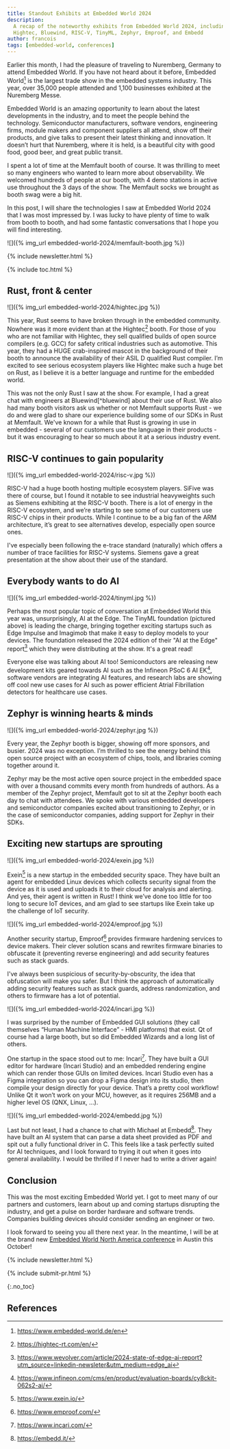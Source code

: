 ```yaml
---
title: Standout Exhibits at Embedded World 2024
description:
  A recap of the noteworthy exhibits from Embedded World 2024, including
  Hightec, Bluewind, RISC-V, TinyML, Zephyr, Emproof, and Embedd
author: francois
tags: [embedded-world, conferences]
---
```


Earlier this month, I had the pleasure of traveling to Nuremberg, Germany to
attend Embedded World. If you have not heard about it before, Embedded
World[^ew] is the largest trade show in the embedded systems industry. This
year, over 35,000 people attended and 1,100 businesses exhibited at the
Nuremberg Messe.

Embedded World is an amazing opportunity to learn about the latest developments
in the industry, and to meet the people behind the technology. Semiconductor
manufacturers, software vendors, engineering firms, module makers and component
suppliers all attend, show off their products, and give talks to present their
latest thinking and innovation. It doesn’t hurt that Nuremberg, where it is
held, is a beautiful city with good food, good beer, and great public transit.

I spent a lot of time at the Memfault booth of course. It was thrilling to meet
so many engineers who wanted to learn more about observability. We welcomed
hundreds of people at our booth, with 4 demo stations in active use throughout
the 3 days of the show. The Memfault socks we brought as booth swag were a big
hit.

<!-- excerpt start -->

In this post, I will share the technologies I saw at Embedded World 2024 that I
was most impressed by. I was lucky to have plenty of time to walk from booth to
booth, and had some fantastic conversations that I hope you will find
interesting.

<!-- excerpt end -->

![]({% img_url embedded-world-2024/memfault-booth.jpg %})

{% include newsletter.html %}

{% include toc.html %}

## Rust, front & center

![]({% img_url embedded-world-2024/hightec.jpg %})

This year, Rust seems to have broken through in the embedded community. Nowhere
was it more evident than at the Hightec[^hightec] booth. For those of you who
are not familiar with Hightec, they sell qualified builds of open source
compilers (e.g. GCC) for safety critical industries such as automotive. This
year, they had a HUGE crab-inspired mascot in the background of their booth to
announce the availability of their ASIL D qualified Rust compiler. I’m excited
to see serious ecosystem players like Hightec make such a huge bet on Rust, as I
believe it is a better language and runtime for the embedded world.

This was not the only Rust I saw at the show. For example, I had a great chat
with engineers at Bluewind[^bluewind] about their use of Rust. We also had many
booth visitors ask us whether or not Memfault supports Rust - we do and were
glad to share our experience building some of our SDKs in Rust at Memfault.
We've known for a while that Rust is growing in use in embedded - several of our
customers use the language in their products - but it was encouraging to hear so
much about it at a serious industry event.

## RISC-V continues to gain popularity

![]({% img_url embedded-world-2024/risc-v.jpg %})

RISC-V had a huge booth hosting multiple ecosystem players. SiFive was there of
course, but I found it notable to see industrial heavyweights such as Siemens
exhibiting at the RISC-V booth. There is a lot of energy in the RISC-V
ecosystem, and we’re starting to see some of our customers use RISC-V chips in
their products. While I continue to be a big fan of the ARM architecture, it’s
great to see alternatives develop, especially open source ones.

I've especially been following the e-trace standard (naturally) which offers a
number of trace facilities for RISC-V systems. Siemens gave a great presentation
at the show about their use of the standard.

## Everybody wants to do AI

![]({% img_url embedded-world-2024/tinyml.jpg %})

Perhaps the most popular topic of conversation at Embedded World this year was,
unsurprisingly, AI at the Edge. The TinyML foundation (pictured above) is
leading the charge, bringing together exciting startups such as Edge Impulse and
Imagimob that make it easy to deploy models to your devices. The foundation
released the 2024 edition of their "AI at the Edge" report[^ai-at-the-edge]
which they were distributing at the show. It's a great read!

Everyone else was talking about AI too! Semiconductors are releasing new
development kits geared towards AI such as the Infineon PSoC 6 AI EK[^psoc6-ai],
software vendors are integrating AI features, and research labs are showing off
cool new use cases for AI such as power efficient Atrial Fibrillation detectors
for healthcare use cases.

## Zephyr is winning hearts & minds

![]({% img_url embedded-world-2024/zephyr.jpg %})

Every year, the Zephyr booth is bigger, showing off more sponsors, and busier.
2024 was no exception. I’m thrilled to see the energy behind this open source
project with an ecosystem of chips, tools, and libraries coming together around
it.

Zephyr may be the most active open source project in the embedded space with
over a thousand commits every month from hundreds of authors. As a member of the
Zephyr project, Memfault got to sit at the Zephyr booth each day to chat with
attendees. We spoke with various embedded developers and semiconductor companies
excited about transitioning to Zephyr, or in the case of semiconductor
companies, adding support for Zephyr in their SDKs.

## Exciting new startups are sprouting

![]({% img_url embedded-world-2024/exein.jpg %})

Exein[^exein] is a new startup in the embedded security space. They have built
an agent for embedded Linux devices which collects security signal from the
device as it is used and uploads it to their cloud for analysis and alerting.
And yes, their agent is written in Rust! I think we’ve done too little for too
long to secure IoT devices, and am glad to see startups like Exein take up the
challenge of IoT security.

![]({% img_url embedded-world-2024/emproof.jpg %})

Another security startup, Emproof[^emproof] provides firmware hardening services
to device makers. Their clever solution scans and rewrites firmware binaries to
obfuscate it (preventing reverse engineering) and add security features such as
stack guards.

I've always been suspicious of security-by-obscurity, the idea that obfuscation
will make you safer. But I think the approach of automatically adding security
features such as stack guards, address randomization, and others to firmware has
a lot of potential.

![]({% img_url embedded-world-2024/incari.jpg %})

I was surprised by the number of Embedded GUI solutions (they call themselves
“Human Machine Interface” - HMI platforms) that exist. Qt of course had a large
booth, but so did Embedded Wizards and a long list of others.

One startup in the space stood out to me: Incari[^incari]. They have built a GUI
editor for hardware (Incari Studio) and an embedded rendering engine which can
render those GUIs on limited devices. Incari Studio even has a Figma integration
so you can drop a Figma design into its studio, then compile your design
directly for your device. That’s a pretty cool workflow! Unlike Qt it won’t work
on your MCU, however, as it requires 256MB and a higher level OS (QNX, Linux,
…).

![]({% img_url embedded-world-2024/embedd.jpg %})

Last but not least, I had a chance to chat with Michael at Embedd[^embedd]. They
have built an AI system that can parse a data sheet provided as PDF and spit out
a fully functional driver in C. This feels like a task perfectly suited for AI
techniques, and I look forward to trying it out when it goes into general
availability. I would be thrilled if I never had to write a driver again!

## Conclusion

This was the most exciting Embedded World yet. I got to meet many of our
partners and customers, learn about up and coming startups disrupting the
industry, and get a pulse on border hardware and software trends. Companies
building devices should consider sending an engineer or two.

I look forward to seeing you all there next year. In the meantime, I will be at
the brand new
[Embedded World North America conference](https://www.embedded-world.de/en/embedded-world-wide/embedded-world-north-america)
in Austin this October!

<!-- Interrupt Keep START -->

{% include newsletter.html %}

{% include submit-pr.html %}

<!-- Interrupt Keep END -->

{:.no_toc}

## References

<!-- prettier-ignore-start -->
[^ew]: <https://www.embedded-world.de/en>
[^bluewind-rust]: <https://www.bluewind.it/case-study/rust/>
[^hightec]: <https://hightec-rt.com/en/>
[^ai-at-the-edge]: <https://www.wevolver.com/article/2024-state-of-edge-ai-report?utm_source=linkedin-newsleter&utm_medium=edge_ai>
[^psoc6-ai]: <https://www.infineon.com/cms/en/product/evaluation-boards/cy8ckit-062s2-ai/>
[^exein]: <https://www.exein.io/>
[^emproof]: <https://www.emproof.com/>
[^incari]: <https://www.incari.com/>
[^embedd]: <https://embedd.it/>

<!-- prettier-ignore-end -->

